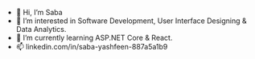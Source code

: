 - 👋 Hi, I’m Saba
- 👀 I’m interested in Software Development, User Interface Designing & Data Analytics.
- 🌱 I’m currently learning ASP.NET Core & React.
- 📫 linkedin.com/in/saba-yashfeen-887a5a1b9

<!---
sabay79/sabay79 is a ✨ special ✨ repository because its `README.md` (this file) appears on your GitHub profile.
You can click the Preview link to take a look at your changes.
--->
